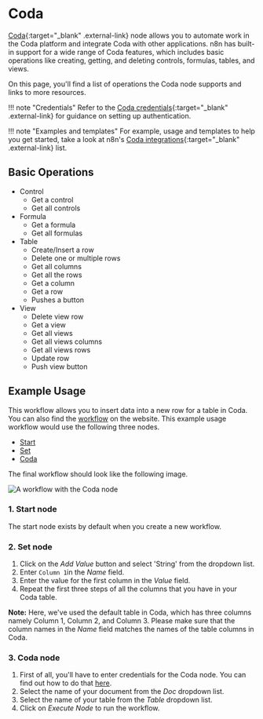 # Coda

[Coda](https://www.coda.io/){:target="_blank" .external-link} node allows you to automate work in the Coda platform and integrate Coda with other applications. n8n has built-in support for a wide range of Coda features, which includes basic operations like creating, getting, and deleting controls, formulas, tables, and views.

On this page, you'll find a list of operations the Coda node supports and links to more resources.

!!! note "Credentials"
    Refer to the [Coda    credentials](https://docs.n8n.io/integrations/builtin/credentials/coda/){:target="_blank" .external-link} for guidance on setting up authentication. 

!!! note "Examples and templates"
    For example, usage and templates to help you get started, take a look at n8n's [Coda integrations](https://n8n.io/integrations/coda/){:target="_blank" .external-link} list.


## Basic Operations

* Control
    * Get a control
    * Get all controls
* Formula
    * Get a formula
    * Get all formulas
* Table
    * Create/Insert a row
    * Delete one or multiple rows
    * Get all columns
    * Get all the rows
    * Get a column
    * Get a row
    * Pushes a button
* View
    * Delete view row
    * Get a view
    * Get all views
    * Get all views columns
    * Get all views rows
    * Update row
    * Push view button

## Example Usage

This workflow allows you to insert data into a new row for a table in Coda. You can also find the [workflow](https://n8n.io/workflows/482) on the website. This example usage workflow would use the following three nodes.
- [Start](/integrations/builtin/core-nodes/n8n-nodes-base.start/)
- [Set](/integrations/builtin/core-nodes/n8n-nodes-base.set/)
- [Coda]()

The final workflow should look like the following image.

![A workflow with the Coda node](/_images/integrations/builtin/app-nodes/coda/workflow.png)

### 1. Start node

The start node exists by default when you create a new workflow.

### 2. Set node

1. Click on the *Add Value* button and select 'String' from the dropdown list.
2. Enter `Column 1`in the *Name* field.
3. Enter the value for the first column in the *Value* field.
4. Repeat the first three steps of all the columns that you have in your Coda table.

**Note:** Here, we've used the default table in Coda, which has three columns namely Column 1, Column 2, and Column 3. Please make sure that the column names in the *Name* field matches the names of the table columns in Coda.

### 3. Coda node

1. First of all, you'll have to enter credentials for the Coda node. You can find out how to do that [here](/integrations/builtin/credentials/coda/).
2. Select the name of your document from the *Doc* dropdown list.
3. Select the name of your table from the *Table* dropdown list.
4. Click on *Execute Node* to run the workflow.




